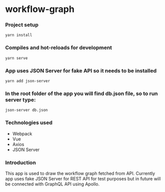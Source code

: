 # workflow-graph

### Project setup
```
yarn install
```

### Compiles and hot-reloads for development
```
yarn serve
```

### App uses JSON Server for fake API so it needs to be installed
```
yarn add json-server
```

### In the root folder of the app you will find db.json file, so to run server type:
```
json-server db.json
```

### Technologies used
- Webpack
- Vue
- Axios
- JSON Server

### Introduction
This app is used to draw the workflow graph fetched from API.
Currently app uses fake JSON Server for REST API for test purposes but in future will be connected with GraphQL API using Apollo.
